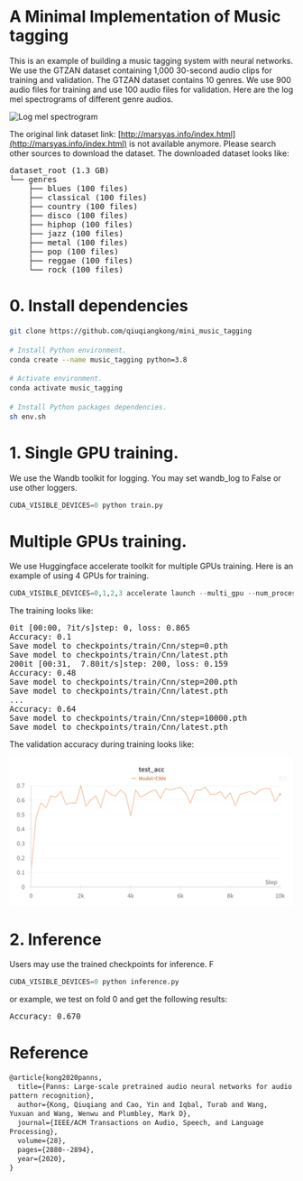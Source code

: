 
# A Minimal Implementation of Music tagging

This is an example of building a music tagging system with neural networks. We use the GTZAN dataset containing 1,000 30-second audio clips for training and validation. The GTZAN dataset contains 10 genres. We use 900 audio files for training and use 100 audio files for validation. Here are the log mel spectrograms of different genre audios.

![Log mel spectrogram](assets/data_spectrogram.png)

The original link dataset link: [http://marsyas.info/index.html](http://marsyas.info/index.html) is not available anymore. Please search other sources to download the dataset. The downloaded dataset looks like:

<pre>
dataset_root (1.3 GB)
└── genres
    ├── blues (100 files)
    ├── classical (100 files)
    ├── country (100 files)
    ├── disco (100 files)
    ├── hiphop (100 files)
    ├── jazz (100 files)
    ├── metal (100 files)
    ├── pop (100 files)
    ├── reggae (100 files)
    └── rock (100 files)
</pre>

# 0. Install dependencies

```bash
git clone https://github.com/qiuqiangkong/mini_music_tagging

# Install Python environment.
conda create --name music_tagging python=3.8

# Activate environment.
conda activate music_tagging

# Install Python packages dependencies.
sh env.sh
```

# 1. Single GPU training.

We use the Wandb toolkit for logging. You may set wandb_log to False or use other loggers.

```python
CUDA_VISIBLE_DEVICES=0 python train.py
```

# Multiple GPUs training.

We use Huggingface accelerate toolkit for multiple GPUs training. Here is an example of using 4 GPUs for training.

```python
CUDA_VISIBLE_DEVICES=0,1,2,3 accelerate launch --multi_gpu --num_processes 4 train_accelerate.py
```

The training looks like:

<pre>
0it [00:00, ?it/s]step: 0, loss: 0.865           
Accuracy: 0.1                                 
Save model to checkpoints/train/Cnn/step=0.pth   
Save model to checkpoints/train/Cnn/latest.pth
200it [00:31,  7.80it/s]step: 200, loss: 0.159   
Accuracy: 0.48                                
Save model to checkpoints/train/Cnn/step=200.pth 
Save model to checkpoints/train/Cnn/latest.pth
...
Accuracy: 0.64
Save model to checkpoints/train/Cnn/step=10000.pth
Save model to checkpoints/train/Cnn/latest.pth
</pre>

The validation accuracy during training looks like:

![Validation accuracy](assets/acc_on_fold_0.png)

# 2. Inference

Users may use the trained checkpoints for inference. F

```python
CUDA_VISIBLE_DEVICES=0 python inference.py
```

or example, we test on fold 0 and get the following results:

<pre>
Accuracy: 0.670
</pre>

# Reference

```
@article{kong2020panns,
  title={Panns: Large-scale pretrained audio neural networks for audio pattern recognition},
  author={Kong, Qiuqiang and Cao, Yin and Iqbal, Turab and Wang, Yuxuan and Wang, Wenwu and Plumbley, Mark D},
  journal={IEEE/ACM Transactions on Audio, Speech, and Language Processing},
  volume={28},
  pages={2880--2894},
  year={2020},
}
```